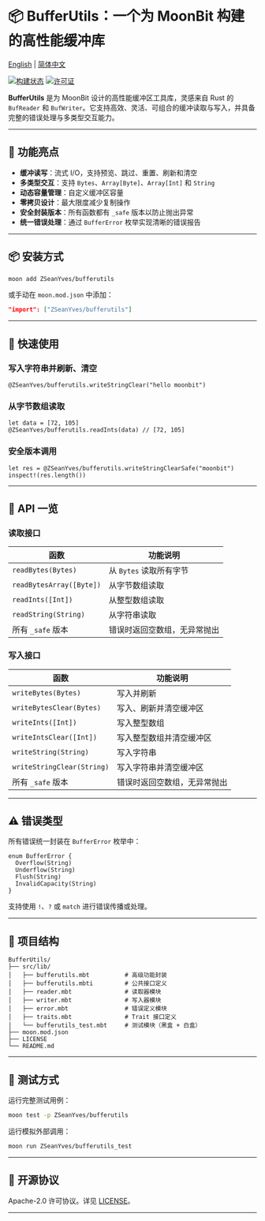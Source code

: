 # 📦 BufferUtils：一个为 MoonBit 构建的高性能缓冲库

[English](https://github.com/ZSeanYves/BufferUtils/blob/main/README.md) | [简体中文](https://github.com/ZSeanYves/BufferUtils/blob/main/README_zh_CN.md)

[![构建状态](https://img.shields.io/github/actions/workflow/status/ZSeanYves/BufferUtils/bufferutils-ci.yml)](https://github.com/ZSeanYves/BufferUtils/actions)
[![许可证](https://img.shields.io/github/license/ZSeanYves/BufferUtils)](LICENSE)

**BufferUtils** 是为 MoonBit 设计的高性能缓冲区工具库，灵感来自 Rust 的 `BufReader` 和 `BufWriter`。它支持高效、灵活、可组合的缓冲读取与写入，并具备完整的错误处理与多类型交互能力。

---

## 🚀 功能亮点
- **缓冲读写**：流式 I/O，支持预览、跳过、重置、刷新和清空
- **多类型交互**：支持 `Bytes`、`Array[Byte]`、`Array[Int]` 和 `String`
- **动态容量管理**：自定义缓冲区容量
- **零拷贝设计**：最大限度减少复制操作
- **安全封装版本**：所有函数都有 `_safe` 版本以防止抛出异常
- **统一错误处理**：通过 `BufferError` 枚举实现清晰的错误报告

---

## 📦 安装方式
```bash
moon add ZSeanYves/bufferutils
```
或手动在 `moon.mod.json` 中添加：
```json
"import": ["ZSeanYves/bufferutils"]
```

---

## 🔧 快速使用

### 写入字符串并刷新、清空
```moonbit
@ZSeanYves/bufferutils.writeStringClear("hello moonbit")
```

### 从字节数组读取
```moonbit
let data = [72, 105]
@ZSeanYves/bufferutils.readInts(data) // [72, 105]
```

### 安全版本调用
```moonbit
let res = @ZSeanYves/bufferutils.writeStringClearSafe("moonbit")
inspect!(res.length())
```

---

## 📘 API 一览

### 读取接口
| 函数                         | 功能说明                         |
|------------------------------|----------------------------------|
| `readBytes(Bytes)`           | 从 `Bytes` 读取所有字节          |
| `readBytesArray([Byte])`     | 从字节数组读取                   |
| `readInts([Int])`            | 从整型数组读取                   |
| `readString(String)`         | 从字符串读取                     |
| 所有 `_safe` 版本             | 错误时返回空数组，无异常抛出     |

### 写入接口
| 函数                            | 功能说明                          |
|---------------------------------|-----------------------------------|
| `writeBytes(Bytes)`             | 写入并刷新                        |
| `writeBytesClear(Bytes)`        | 写入、刷新并清空缓冲区            |
| `writeInts([Int])`              | 写入整型数组                      |
| `writeIntsClear([Int])`         | 写入整型数组并清空缓冲区          |
| `writeString(String)`           | 写入字符串                        |
| `writeStringClear(String)`      | 写入字符串并清空缓冲区            |
| 所有 `_safe` 版本               | 错误时返回空数组，无异常抛出      |

---

## ⚠️ 错误类型

所有错误统一封装在 `BufferError` 枚举中：
```moonbit
enum BufferError {
  Overflow(String)
  Underflow(String)
  Flush(String)
  InvalidCapacity(String)
}
```
支持使用 `!`、`?` 或 `match` 进行错误传播或处理。

---

## 📂 项目结构
```
BufferUtils/
├── src/lib/
│   ├── bufferutils.mbt          # 高级功能封装
│   ├── bufferutils.mbti         # 公共接口定义
│   ├── reader.mbt               # 读取器模块
│   ├── writer.mbt               # 写入器模块
│   ├── error.mbt                # 错误定义模块
│   ├── traits.mbt               # Trait 接口定义
│   └── bufferutils_test.mbt     # 测试模块（黑盒 + 白盒）
├── moon.mod.json
├── LICENSE
└── README.md
```

---

## 🧪 测试方式
运行完整测试用例：
```bash
moon test -p ZSeanYves/bufferutils
```
运行模拟外部调用：
```bash
moon run ZSeanYves/bufferutils_test
```

---

## 📜 开源协议
Apache-2.0 许可协议。详见 [LICENSE](./LICENSE)。

---
